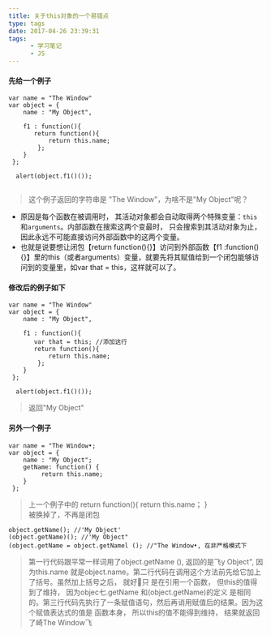 ```yaml
---
title: 关于this对象的一个易错点
type: tags
date: 2017-04-26 23:39:31
tags:
      - 学习笔记
      - JS
---
```

#### 先给一个例子

```
var name = "The Window"
var object = {
    name : "My Object",
    
    f1 : function(){
       return function(){
           return this.name;
        };
    }
 };

  alert(object.f1()());  
       
```
<!-- more -->

> 这个例子返回的字符串是 "The Window"，为啥不是"My Object"呢？

* 原因是每个函数在被调用时， 其活动对象都会自动取得两个特殊变量：`this`和`arguments`</strong>。内部函数在搜索这两个变最时， 只会搜索到其活动对象为止，因此永远不可能直接访问外部函数中的这两个变量。
* 也就是说要想让闭包【return function(){}】访问到外部函数【f1 :function(){}】里的this（或者arguments）变量，就要先将其赋值给到一个闭包能够访问到的变量里，如var that = this，这样就可以了。

#### 修改后的例子如下

```
var name = "The Window"
var object = {
    name : "My Object",
    
    f1 : function(){
       var that = this; //添加这行
       return function(){
           return this.name;
        };
    }
 };

  alert(object.f1()()); 

```
> 返回"My Object"

#### 另外一个例子

```
var name = "The Window•;
var object = {
    name : "My Object";
    getName: function() {
         return this.name;
    }
 };
```
> 上一个例子中的
return function(){
    return this.name；
}  
被换掉了，不再是闭包

```
object.getName(); //'My Object'
(object.getName)(); //'My Object"
(object.getName = object.getNamel (); //"The Window•, 在非严格模式下
```
> 第一行代码跟平常一样词用了object.getName (), 返回的是飞y Object", 因为this.name
就是object.name。第二行代码在调用这个方法前先给它加上了括号。虽然加上括号之后， 就好􀉀只
是在引用一个函数， 但this的值得到了维持， 因为objec七.getName 和(object.getName)的定义
是相同的。第三行代码先执行了一条赋值语句，然后再诮用赋值后的结果。因为这个赋值表达式的值是
函数本身， 所以this的值不能得到维持， 结果就返回了崎The Window飞